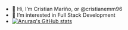 - 👋 Hi, I’m Cristian Mariño, or @cristianemm96
- 👀 I’m interested in Full Stack Development
- [![Anurag's GitHub stats](https://github-readme-stats.vercel.app/api?username=cristianemm96)](https://github.com/anuraghazra/github-readme-stats)
